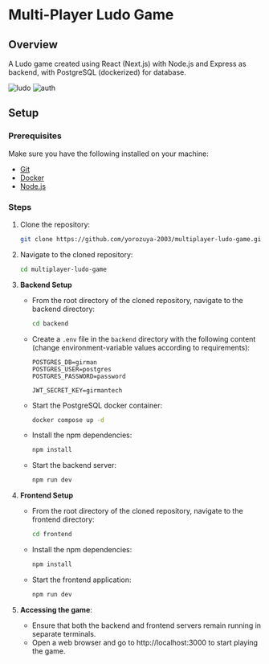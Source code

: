 # Multi-Player Ludo Game
## Overview
A Ludo game created using React (Next.js) with Node.js and Express as backend, with PostgreSQL (dockerized) for database.

![ludo](https://github.com/user-attachments/assets/6b77ee52-df5a-489a-b8c2-0c0063d01453)
![auth](https://github.com/user-attachments/assets/4c18f4a8-a42e-4264-a35d-b14b20fbea40)


## Setup
### Prerequisites
Make sure you have the following installed on your machine:
- [Git](https://git-scm.com/downloads)
- [Docker](https://docs.docker.com/engine/install/)
- [Node.js](https://nodejs.org/en/download/package-manager)

### Steps
1. Clone the repository:
    ```sh
    git clone https://github.com/yorozuya-2003/multiplayer-ludo-game.git
    ```

2. Navigate to the cloned repository:
    ```sh
    cd multiplayer-ludo-game
    ```

3. **Backend Setup**
    - From the root directory of the cloned repository, navigate to the backend directory:
        ```sh
        cd backend
        ```

    - Create a `.env` file in the `backend` directory with the following content (change environment-variable values according to requirements):
        ```plaintext
        POSTGRES_DB=girman
        POSTGRES_USER=postgres
        POSTGRES_PASSWORD=password

        JWT_SECRET_KEY=girmantech
        ```

    - Start the PostgreSQL docker container:
        ```sh
        docker compose up -d
        ```

    - Install the npm dependencies:
        ```sh
        npm install
        ```

    - Start the backend server:
        ```sh
        npm run dev
        ```

4. **Frontend Setup**
    - From the root directory of the cloned repository, navigate to the frontend directory:
        ```sh
        cd frontend
        ```

    - Install the npm dependencies:
        ```sh
        npm install
        ```

    - Start the frontend application:
        ```sh
        npm run dev
        ```

5. **Accessing the game**:
    - Ensure that both the backend and frontend servers remain running in separate terminals.
    - Open a web browser and go to http://localhost:3000 to start playing the game.
